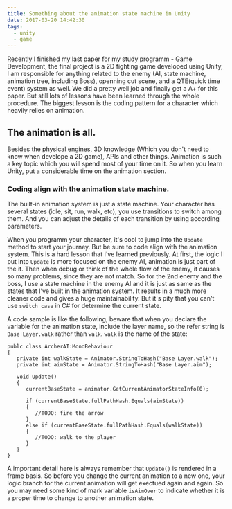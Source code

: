 ```yaml
---
title: Something about the animation state machine in Unity
date: 2017-03-20 14:42:30
tags:
  - unity
  - game
---
```


Recently I finished my last paper for my study programm - Game Development, the final project is a 2D fighting game developed using Unity, I am responsible for anything related to the enemy (AI, state machine, animation tree, including Boss), openning cut scene, and a QTE(quick time event) system as well. We did a pretty well job and finally get a A+ for this paper. But still lots of lessons have been learned through the whole procedure. The biggest lesson is the coding pattern for a character which heavily relies on animation.

<!--more-->

## The animation is all.
Besides the physical engines, 3D knowledge (Which you don't need to know when develope a 2D game), APIs and other things. Animation is such a key topic which you will spend most of your time on it. So when you learn Unity, put a considerable time on the animation section.

### Coding align with the animation state machine.
The built-in animation system is just a state machine. Your character has several states (idle, sit, run, walk, etc), you use transitions to switch among them. And you can adjust the details of each transition by using according parameters.

When you programm your character, it's cool to jump into the `Update` method to start your journey. But be sure to code align with the animation system. This is a hard lesson that I've learned previously. At first, the logic I put into `Update` is more focused on the enemy AI, animation is just part of the it. Then when debug or think of the whole flow of the enemy, it causes so many problems, since they are not match. So for the 2nd enemy and the boss, I use a state machine in the enemy AI and it is just as same as the states that I've built in the animation system. It results in a much more cleaner code and gives a huge maintainability. But it's pity that you can't use `switch case` in C# for determine the current state.

A code sample is like the following, beware that when you declare the variable for the animation state, include the layer name, so the refer string is `Base Layer.walk` rather than `walk`. `walk` is the name of the state:

```Csharp
publc class ArcherAI:MonoBehaviour
{
   private int walkState = Animator.StringToHash("Base Layer.walk");
   private int aimState = Animator.StringToHash("Base Layer.aim");
   
   void Update()
   {
      currentBaseState = animator.GetCurrentAnimatorStateInfo(0);

      if (currentBaseState.fullPathHash.Equals(aimState))
      {
         //TODO: fire the arrow
      }
      else if (currentBaseState.fullPathHash.Equals(walkState))
      {
         //TODO: walk to the player
      }
   }
}
```
A important detail here is always remember that `Update()` is rendered in a frame basis. So before you change the current animation to a new one, your logic branch for the current animation will get exectued again and again. So you may need some kind of mark variable `isAimOver` to indicate whether it is a proper time to change to another animation state.
